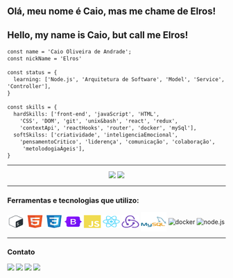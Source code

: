## Olá, meu nome é Caio, mas me chame de Elros!
## Hello, my name is Caio, but call me Elros!

```
const name = 'Caio Oliveira de Andrade';
const nickName = 'Elros'

const status = {
  learning: ['Node.js', 'Arquitetura de Software', 'Model', 'Service', 'Controller'],
}

const skills = {
  hardSkills: ['front-end', 'javaScript', 'HTML',
    'CSS', 'DOM', 'git', 'unix&bash', 'react', 'redux',
    'contextApi', 'reactHooks', 'router', 'docker', 'mySql'],
  softSkilss: ['criatividade', 'inteligenciaEmocional',
    'pensamentoCritico', 'liderença', 'comunicação', 'colaboração',
     'metolodogiaÁgeis'],
}

```

---

<div align="center">
  <img height="160em" src="https://github-readme-stats.vercel.app/api?username=caiooliveirah09&show_icons=true&theme=dracula&include_all_commits=true&count_private=true&icon_color=2FC18C&title_color=2FC18C&bg_color=1A1D21"/>
  <img height="160em" src="https://github-readme-stats.vercel.app/api/top-langs/?username=caiooliveirah09&layout=compact&langs_count=7&theme=dracula&title_color=2FC18C&bg_color=1A1D21"/>
</div>

---

### Ferramentas e tecnologias que utilizo:

<div>
  <img align="center" alt="bash" height="30" width="40" src="https://raw.githubusercontent.com/devicons/devicon/master/icons/bash/bash-original.svg">
  <img align="center" alt="HTML" height="30" width="40" src="https://raw.githubusercontent.com/devicons/devicon/master/icons/html5/html5-original.svg">
  <img align="center" alt="CSS" height="30" width="40" src="https://raw.githubusercontent.com/devicons/devicon/master/icons/css3/css3-original.svg">
  <img align="center" alt="bootstrap" height="30" width="40" src="https://raw.githubusercontent.com/devicons/devicon/master/icons/bootstrap/bootstrap-original.svg">
  <img align="center" alt="Js" height="30" width="40" src="https://raw.githubusercontent.com/devicons/devicon/master/icons/javascript/javascript-plain.svg">
  <img align="center" alt="React" height="30" width="40" src="https://raw.githubusercontent.com/devicons/devicon/master/icons/react/react-original.svg">
  <img align="center" alt="redux" height="30" width="40" src="https://raw.githubusercontent.com/devicons/devicon/master/icons/redux/redux-original.svg">
  <img align="center" alt="mysql" height="45" width="60" src="https://raw.githubusercontent.com/devicons/devicon/master/icons/mysql/mysql-original-wordmark.svg">
  <img align="center" alt="docker" height="35" width="50" src="https://cdn.jsdelivr.net/gh/devicons/devicon/icons/docker/docker-plain-wordmark.svg" />  
  <img align="center" alt="node.js" height="35" width="50" src="https://cdn.jsdelivr.net/gh/devicons/devicon/icons/nodejs/nodejs-original-wordmark.svg" />     
</div>

---

### Contato

<div>
  <a href="https://www.linkedin.com/in/caio-oliveira-de-andrade/" target="_blank"><img src="https://img.shields.io/badge/-LinkedIn-%230077B5?style=for-the-badge&logo=linkedin&logoColor=white" target="_blank"></a> 
  <a href = "mailto:leelros@hotmail.com"><img src="https://img.shields.io/badge/-Gmail-%23333?style=for-the-badge&logo=gmail&logoColor=white" target="_blank"></a>
  <a href="https://instagram.com/caiooliveirah09" target="_blank"><img src="https://img.shields.io/badge/-Instagram-%23E4405F?style=for-the-badge&logo=instagram&logoColor=white" target="_blank"></a>
 <a href="[link para seu discord]" target="_blank"><img src="https://img.shields.io/badge/Discord-7289DA?style=for-the-badge&logo=discord&logoColor=white" target="_blank"></a> 
  
</div>


